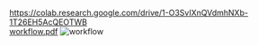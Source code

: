 
https://colab.research.google.com/drive/1-O3SvIXnQVdmhNXb-1T26EH5AcQEOTWB <br>
[workflow.pdf](https://github.com/ali7amie/Tianlai/files/7758051/workflow.pdf)
![workflow](https://user-images.githubusercontent.com/92475780/147008763-2c64b755-9326-4312-a7fc-062545cb7fb1.jpg)
